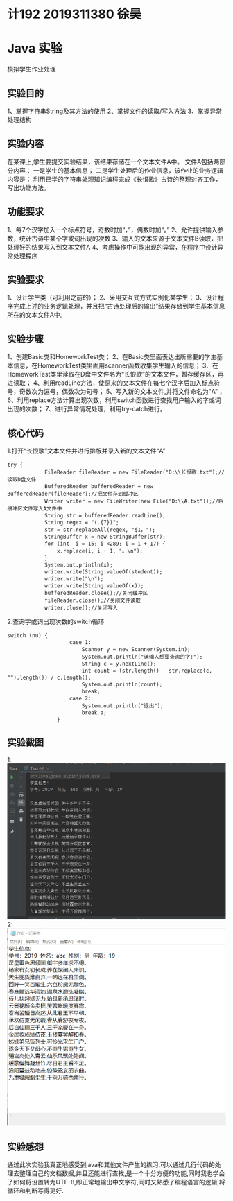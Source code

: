 # 计192 2019311380 徐昊
# Java 实验
模拟学生作业处理
## 实验目的
1、掌握字符串String及其方法的使用
2、掌握文件的读取/写入方法
3、掌握异常处理结构 
## 实验内容
在某课上,学生要提交实验结果，该结果存储在一个文本文件A中。
文件A包括两部分内容：
一是学生的基本信息；
二是学生处理后的作业信息，该作业的业务逻辑内容是：
利用已学的字符串处理知识编程完成《长恨歌》古诗的整理对齐工作，写出功能方法。
## 功能要求
1、每7个汉字加入一个标点符号，奇数时加“，”，偶数时加“。”
2、允许提供输入参数，统计古诗中某个字或词出现的次数
3、输入的文本来源于文本文件B读取，把处理好的结果写入到文本文件A
4、考虑操作中可能出现的异常，在程序中设计异常处理程序
## 实验要求
1、设计学生类（可利用之前的）；
2、采用交互式方式实例化某学生；
3、设计程序完成上述的业务逻辑处理，并且把“古诗处理后的输出”结果存储到学生基本信息所在的文本文件A中。
## 实验步骤
1、创建Basic类和HomeworkTest类；
2、在Basic类里面表达出所需要的学生基本信息，在HomeworkTest类里面用scanner函数收集学生输入的信息；
3、在HomeworkTest类里读取在D盘中文件名为“长恨歌”的文本文件，暂存缓存区，再进读取；
4、利用readLine方法，使原来的文本文件在每七个汉字后加入标点符号，奇数次为逗号，偶数次为句号；
5、写入新的文本文件,并将文件命名为"A"；
6、利用replace方法计算出现次数，利用switch函数进行查找用户输入的字或词出现的次数；
7、进行异常情况处理，利用try-catch进行。
## 核心代码 

1.打开“长恨歌”文本文件并进行排版并录入新的文本文件“A”
```
try {
            FileReader fileReader = new FileReader("D:\\长恨歌.txt");//读取D盘文件
            BufferedReader bufferedReader = new BufferedReader(fileReader);//把文件存到缓冲区
            Writer writer = new FileWriter(new File("D:\\A.txt"));//将缓冲区文件写入A文件中
            String str = bufferedReader.readLine();
            String regex = "(.{7})";
            str = str.replaceAll(regex, "$1，");
            StringBuffer x = new StringBuffer(str);
            for (int  i = 15; i <289; i = i + 17) {
                x.replace(i, i + 1, "。\n");
            }
            System.out.println(x);
            writer.write(String.valueOf(student));
            writer.write("\n");
            writer.write(String.valueOf(x));
            bufferedReader.close();//关闭缓冲区
            fileReader.close();//关闭文件读取
            writer.close();//关闭写入

``` 
2.查询字或词出现次数的switch循环 
```
switch (nu) {
                    case 1:
                        Scanner y = new Scanner(System.in);
                        System.out.println("请输入想要查询的字:");
                        String c = y.nextLine();
                        int count = (str.length() - str.replace(c, "").length()) / c.length(); 
                        System.out.println(count);
                        break;
                    case 2:
                        System.out.println("退出");
                        break a;
                }
``` 

## 实验截图
1:
![1](https://github.com/MOOxhnh/bipt-java-5/blob/main/1.png)  
2:
![2](https://github.com/MOOxhnh/bipt-java-5/blob/main/2.png)  
## 实验感想  
通过此次实验我真正地感受到java和其他文件产生的练习,可以通过几行代码的处理去整理自己的文档数据,并且还能进行查找,是一个十分方便的功能,同时我也学会了如何将设置转为UTF-8,即正常地输出中文字符,同时又熟悉了编程语言的逻辑,将循环和判断写得更好.
